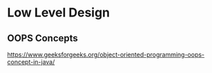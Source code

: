 # Low Level Design
## OOPS Concepts
  https://www.geeksforgeeks.org/object-oriented-programming-oops-concept-in-java/
